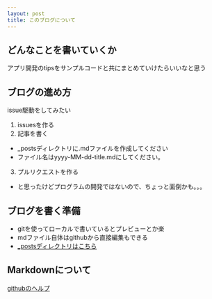```yaml
---
layout: post
title: このブログについて
---
```


## どんなことを書いていくか

アプリ開発のtipsをサンプルコードと共にまとめていけたらいいなと思う

## ブログの進め方

issue駆動をしてみたい

1. issuesを作る
2. 記事を書く
 - _postsディレクトリに.mdファイルを作成してください
 - ファイル名はyyyy-MM-dd-title.mdにしてください。
3. プルリクエストを作る
 - と思ったけどプログラムの開発ではないので、ちょっと面倒かも。。。

## ブログを書く準備

- gitを使ってローカルで書いているとプレビューとか楽
- mdファイル自体はgithubから直接編集もできる
 - [_postsディレクトリはこちら](https://github.com/ffa500/ffa500.github.io/tree/master/_posts)

## Markdownについて

[githubのヘルプ](https://help.github.com/articles/markdown-basics/)
